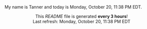My name is Tanner and today is Monday, October 20, 11:38 PM EDT.

<p align="center">This <i>README</i> file is generated <b>every 3 hours</b>!</br>Last refresh: Monday, October 20, 11:38 PM EDT<br /></p>

